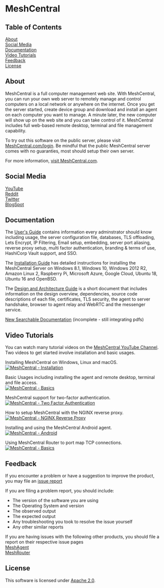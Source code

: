 # MeshCentral

## Table of Contents

[About](#about)  
[Social Media](#social-media)  
[Documentation](#documentation)  
[Video Tutorials](#video-tutorials)  
[Feedback](#feedback)  
[License](#license)

## About
MeshCentral is a full computer management web site. With MeshCentral, you can run your own web server to remotely manage and control computers on a local network or anywhere on the internet. Once you get the server started, create device group and download and install an agent on each computer you want to manage. A minute later, the new computer will show up on the web site and you can take control of it. MeshCentral includes full web-based remote desktop, terminal and file management capability.

To try out this software on the public server, please visit [MeshCentral.com/login](https://meshcentral.com/login). Be mindful that the public MeshCentral server comes with no guaranties, most should setup their own server.

For more information, [visit MeshCentral.com](https://www.meshcentral.com).

## Social Media
[YouTube](https://www.youtube.com/channel/UCJWz607A8EVlkilzcrb-GKg/videos)  
[Reddit](https://www.reddit.com/r/MeshCentral/)  
[Twitter](https://twitter.com/MeshCentral)  
[BlogSpot](https://meshcentral2.blogspot.com/)  

## Documentation
The [User's Guide](https://info.meshcentral.com/downloads/MeshCentral2/MeshCentral2UserGuide.pdf) contains information every adminstrator should know including usage, the server configuration file, databases, TLS offloading, Lets Encrypt, IP Filtering, Email setup, embedding, server port aliasing, reverse proxy setup, multi factor authentication, branding & terms of use, HashiCorp Vault support, and SSO.

The [Installation Guide](https://info.meshcentral.com/downloads/MeshCentral2/MeshCentral2InstallGuide.pdf) has detailed instructions for installing the MeshCentral Server on Windows 8.1, Windows 10, Windows 2012 R2, Amazon Linux 2, Raspberry Pi, Microsoft Azure, Google Cloud, Ubuntu 18, Ubuntu 16 and OpenBSD.

The [Design and Architecture Guide](https://info.meshcentral.com/downloads/MeshCentral2/MeshCentral2DesignArchitecture.pdf) is a short document that includes information on the design overview, dependencies, source code descriptions of each file, certificates, TLS security, the agent to server handshake, browser to agent relay and WebRTC and the messenger service.

[New Searchable Documentation](https://ylianst.github.io/MeshCentral/meshcmd/)  (incomplete - still integrating pdfs)

## Video Tutorials
You can watch many tutorial videos on the [MeshCentral YouTube Channel](https://www.youtube.com/channel/UCJWz607A8EVlkilzcrb-GKg/videos). Two videos to get started involve installation and basic usages.

Installing MeshCentral on Windows, Linux and macOS.  
[![MeshCentral - Installation](https://img.youtube.com/vi/GsQbWZmRRAU/mqdefault.jpg)](https://www.youtube.com/watch?v=GsQbWZmRRAU)

Basic Usages including installing the agent and remote desktop, terminal and file access.  
[![MeshCentral - Basics](https://img.youtube.com/vi/D9Q7M7PdTg0/mqdefault.jpg)](https://www.youtube.com/watch?v=D9Q7M7PdTg0)

MeshCentral support for two-factor authentication.  
[![MeshCentral - Two Factor Authentication](https://img.youtube.com/vi/luLZKcma9l0/mqdefault.jpg)](https://www.youtube.com/watch?v=luLZKcma9l0)

How to setup MeshCentral with the NGINX reverse proxy.  
[![MeshCentral - NGINX Reverse Proxy](https://img.youtube.com/vi/YSmiLyKSX2I/mqdefault.jpg)](https://www.youtube.com/watch?v=YSmiLyKSX2I)

Installing and using the MeshCentral Android agent.  
[![MeshCentral - Android](https://img.youtube.com/vi/wi1HYdW00Bk/mqdefault.jpg)](https://www.youtube.com/watch?v=wi1HYdW00Bk)

Using MeshCentral Router to port map TCP connections.  
[![MeshCentral - Basics](https://img.youtube.com/vi/BubeVRmbCRM/mqdefault.jpg)](https://www.youtube.com/watch?v=BubeVRmbCRM)


## Feedback
If you encounter a problem or have a suggestion to improve the product, you may file an [issue report](https://github.com/Ylianst/MeshCentral/issues/)

If you are filing a problem report, you should include:
* The version of the software you are using
* The Operating System and version
* The observed output
* The expected output
* Any troubleshooting you took to resolve the issue yourself
* Any other similar reports

If you are having issues with the following other products, you should file a report on their respective issue pages  
[MeshAgent](https://github.com/Ylianst/MeshAgent/issues)  
[MeshRouter](https://github.com/Ylianst/MeshCentralRouter/issues)

## License
This software is licensed under [Apache 2.0](https://www.apache.org/licenses/LICENSE-2.0).